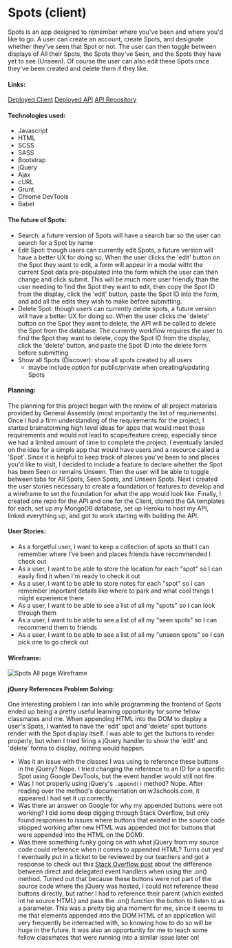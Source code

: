 # Spots (client)
Spots is an app designed to remember where you've been and where you'd like to go. A user can create an account, create Spots, and designate whether they've seen that Spot or not. The user can then toggle between displays of All their Spots, the Spots they've Seen, and the Spots they have yet to see (Unseen). Of course the user can also edit these Spots once they've been created and delete them if they like.

#### Links:
[Deployed Client](https://pvallerie.github.io/spots-client/)
[Deployed API](https://polar-savannah-31336.herokuapp.com)
[API Repository](https://github.com/pvallerie/spots-api)

#### Technologies used:

- Javascript
- HTML
- SCSS
- SASS
- Bootstrap
- jQuery
- Ajax
- cURL
- Grunt
- Chrome DevTools
- Babel


#### The future of Spots:
- Search: a future version of Spots will have a search bar so the user can search for a Spot by name
- Edit Spot: though users can currently edit Spots, a future version will have a better UX for doing so. When the user clicks the 'edit' button on the Spot they want to edit, a form will appear in a modal witht the current Spot data pre-populated into the form which the user can then change and click submit. This will be much more user friendly than the user needing to find the Spot they want to edit, then copy the Spot ID from the display, click the 'edit' button, paste the Spot ID into the form, and add all the edits they wish to make before submitting.
- Delete Spot: though users can currently delete spots, a future version will have a better UX for doing so. When the user clicks the 'delete' button on the Spot they want to delete, the API will be called to delete the Spot from the database. The currently workflow requires the user to find the Spot they want to delete, copy the Spot ID from the display, click the 'delete' button, and paste the Spot ID into the delete form before submitting
- Show all Spots (Discover): show all spots created by all users
    - maybe include option for public/private when creating/updating Spots

#### Planning:
The planning for this project began with the review of all project materials provided by General Assembly (most importantly the list of requriements). Once I had a firm understanding of the requirements for the project, I started brainstorming high level ideas for apps that would meet those requirements and would not lead to scope/feature creep, especially since we had a limited amount of time to complete the project.
I eventually landed on the idea for a simple app that would have users and a resource called a 'Spot'. Since it is helpful to keep track of places you've been to and places you'd like to visit, I decided to include a feature to declare whether the Spot has been Seen or remains Unseen. Then the user will be able to toggle between tabs for All Spots, Seen Spots, and Unseen Spots.
Next I created the user stories necessary to create a foundation of features to develop and a wireframe to set the foundation for what the app would look like.
Finally, I created one repo for the API and one for the Client, cloned the GA templates for each, set up my MongoDB database, set up Heroku to host my API, linked everything up, and got to work starting with building the API.

#### User Stories:
- As a forgetful user, I want to keep a collection of spots so that I can remember where I've been and places friends have recommended I check out
- As a user, I want to be able to store the location for each "spot" so I can easily find it when I'm ready to check it out
- As a user, I want to be able to store notes for each "spot" so I can remember important details like where to park and what cool things I might experience there
- As a user, I want to be able to see a list of all my "spots" so I can look through them
- As a user, I want to be able to see a list of all my "seen spots" so I can recommend them to friends
- As a user, I want to be able to see a list of all my "unseen spots" so I can pick one to go check out

#### Wireframe:
![Spots All page Wireframe](https://i.imgur.com/j6O4lz8.jpg?1 "Spots Wireframe")

#### jQuery References Problem Solving:
One interesting problem I ran into while programming the frontend of Spots ended up being a pretty useful learning opportunity for some fellow classmates and me. When appending HTML into the DOM to display a user's Spots, I wanted to have the 'edit' spot and 'delete' spot buttons render with the Spot display itself.
I was able to get the buttons to render properly, but when I tried firing a jQuery handler to show the 'edit' and 'delete' forms to display, nothing would happen.
- Was it an issue with the classes I was using to reference these buttons in the jQuery? Nope. I tried changing the reference to an ID for a specific Spot using Google DevTools, but the event handler would still not fire.
- Was I not properly using jQuery's `.append()` method? Nope. After reading over the method's documentation on w3schools.com, it appeared I had set it up correctly.
- Was there an answer on Google for why my appended buttons were not working? I did some deep digging through Stack Overflow, but only found responses to issues where buttons that existed in the source code stopped working after new HTML was appended (not for buttons that were appended into the HTML on the DOM).
- Was there something funky going on with what jQuery from my source code could reference when it comes to appended HTML? Turns out yes! I eventually put in a ticket to be reviewed by our teachers and got a response to check out this [Stack Overflow post](https://stackoverflow.com/questions/8110934/direct-vs-delegated-jquery-on) about the difference between direct and delegated event handlers when using the .on() method. Turned out that because these buttons were not part of the source code where the jQuery was hosted, I could not reference these buttons directly, but rather I had to reference their parent (which existed int he source HTML) and pass the .on() function the button to listen to as a parameter.
This was a pretty big aha moment for me, since it seems to me that elements appended into the DOM HTML of an application will very frequently be intereacted with, so knowing how to do so will be huge in the future. It was also an opportunity for me to teach some fellow classmates that were running into a similar issue later on!
